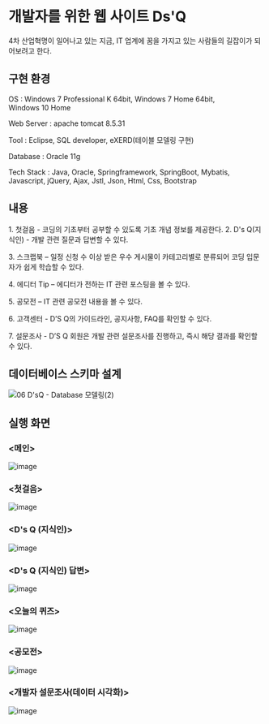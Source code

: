 # 개발자를 위한 웹 사이트 Ds'Q
4차 산업혁명이 일어나고 있는 지금, IT 업계에 꿈을 가지고 있는 사람들의 길잡이가 되어보려고 한다.

## 구현 환경
OS : Windows 7 Professional K 64bit, Windows 7 Home 64bit, Windows 10 Home

Web Server : apache tomcat 8.5.31

Tool : Eclipse, SQL developer, eXERD(테이블 모델링 구현)

Database : Oracle 11g

Tech Stack 
: Java, Oracle, Springframework, SpringBoot, Mybatis,
Javascript, jQuery, Ajax, Jstl, Json, Html, Css, Bootstrap

## 내용
1. 첫걸음 - 코딩의 기초부터 공부할 수 있도록 기초 개념 정보를 제공한다. 2. D's Q(지식인) - 개발 관련 질문과 답변할 수 있다.

3. 스크랩북 – 일정 신청 수 이상 받은 우수 게시물이 카테고리별로 분류되어 코딩 입문자가 쉽게 학습할 수 있다.

4. 에디터 Tip – 에디터가 전하는 IT 관련 포스팅을 볼 수 있다.

5. 공모전 – IT 관련 공모전 내용을 볼 수 있다.

6. 고객센터 - D’S Q의 가이드라인, 공지사항, FAQ를 확인할 수 있다.

7. 설문조사 - D’S Q 회원은 개발 관련 설문조사를 진행하고, 즉시 해당 결과를 확인할 수 있다.


## 데이터베이스 스키마 설계
![06 D'sQ - Database 모델링(2)](https://user-images.githubusercontent.com/74748733/182308355-03ac7cab-c3bf-4ebe-9b2a-7b2ef8f2e542.png)

## 실행 화면
### <메인>
![image](https://user-images.githubusercontent.com/74748733/182307166-820397b7-c683-4e9e-af64-73e8e3f86672.png)

### <첫걸음>
![image](https://user-images.githubusercontent.com/74748733/182307370-4783a5b2-875d-45ce-b244-86bd2a199c60.png)

### <D's Q (지식인)>
![image](https://user-images.githubusercontent.com/74748733/182307071-01b6ef4c-d292-489b-aa38-861ad89f2070.png)

### <D's Q (지식인) 답변>
![image](https://user-images.githubusercontent.com/74748733/182307752-53b158cd-16d6-4dad-b466-55f11306dbdf.png)

### <오늘의 퀴즈>
![image](https://user-images.githubusercontent.com/74748733/182307616-4371156a-e49c-442f-9b7c-7a81ceb6c4c3.png)

### <공모전>
![image](https://user-images.githubusercontent.com/74748733/182307930-147f2d81-9e7f-4426-bf38-9acd0668752c.png)

### <개발자 설문조사(데이터 시각화)>
![image](https://user-images.githubusercontent.com/74748733/182308144-bb362a5e-7f72-4c95-a899-03620befc766.png)







